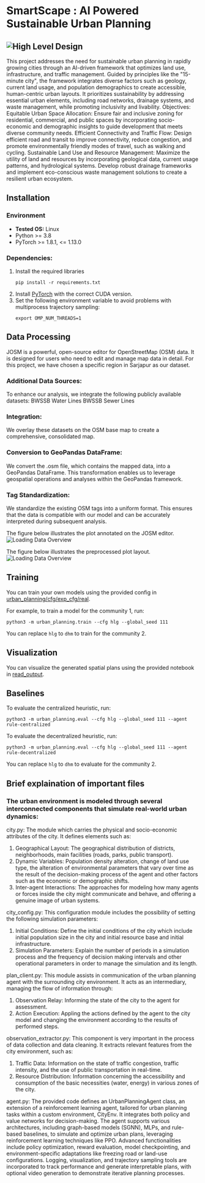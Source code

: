 # SmartScape : AI Powered Sustainable Urban Planning
![High Level Design	](/assets/HighLevelDesign.jpeg "Model Overview")
---

This project addresses the need for sustainable urban planning in rapidly growing cities through an AI-driven framework that optimizes land use, infrastructure, and traffic management. Guided by principles like the "15-minute city", the framework integrates diverse factors such as geology, current land usage, and population demographics to create accessible, human-centric urban layouts. It prioritizes sustainability by addressing essential urban elements, including road networks, drainage systems, and waste management, while promoting inclusivity and livability. Objectives:
Equitable Urban Space Allocation: Ensure fair and inclusive zoning for residential, commercial, and public spaces by incorporating socio-economic and demographic insights to guide development that meets diverse community needs.
Efficient Connectivity and Traffic Flow: Design efficient road and transit to improve connectivity, reduce congestion, and promote environmentally friendly modes of travel, such as walking and cycling.
Sustainable Land Use and Resource Management: Maximize the utility of land and resources by incorporating geological data, current usage patterns, and hydrological systems. Develop robust drainage frameworks and implement eco-conscious waste management solutions to create a resilient urban ecosystem.

## Installation 

### Environment
* **Tested OS:** Linux
* Python >= 3.8
* PyTorch >= 1.8.1, <= 1.13.0
### Dependencies:
1. Install the required libraries
	```
	pip install -r requirements.txt
	```
2. Install [PyTorch](https://pytorch.org/get-started/previous-versions/) with the correct CUDA version.
3. Set the following environment variable to avoid problems with multiprocess trajectory sampling:
    ```
    export OMP_NUM_THREADS=1
    ```
   
## Data Processing	
JOSM is a powerful, open-source editor for OpenStreetMap (OSM) data. It is designed for users who need to edit and manage map data in detail.
For this project, we have chosen a specific region in Sarjapur as our dataset.

### Additional Data Sources:
To enhance our analysis, we integrate the following publicly available datasets:
BWSSB Water Lines 
BWSSB Sewer Lines

### Integration:
We overlay these datasets on the OSM base map to create a comprehensive, consolidated map.

### Conversion to GeoPandas DataFrame:
We convert the .osm file, which contains the mapped data, into a GeoPandas DataFrame. This transformation enables us to leverage geospatial operations and analyses within the GeoPandas framework.

### Tag Standardization:
We standardize the existing OSM tags into a uniform format. This ensures that the data is compatible with our model and can be accurately interpreted during subsequent analysis.

The figure below illustrates the plot annotated on the JOSM editor.
![Loading Data Overview](/assets/Unprocessed.jpeg "Initial Conditions")

The figure below illustrates the preprocessed plot layout.
![Loading Data Overview](/assets/Preprocessed.jpeg "Processed Data")


## Training
You can train your own models using the provided config in [urban_planning/cfg/exp_cfg/real](urban_planning/cfg/exp_cfg/real).

For example, to train a model for the community 1, run:
```
python3 -m urban_planning.train --cfg hlg --global_seed 111
```
You can replace `hlg` to `dhm` to train for the community 2.

## Visualization
You can visualize the generated spatial plans using the provided notebook in [read_output](/read_output/original_plot.ipynb).

## Baselines
To evaluate the centralized heuristic, run:
```
python3 -m urban_planning.eval --cfg hlg --global_seed 111 --agent rule-centralized
```

To evaluate the decentralized heuristic, run:
```
python3 -m urban_planning.eval --cfg hlg --global_seed 111 --agent rule-decentralized
```

You can replace `hlg` to `dhm` to evaluate for the community 2.

## Brief explaination of important files
### The urban environment is modeled through several interconnected components that simulate real-world urban dynamics:
city.py: The module which carries the physical and socio-economic attributes of the city. It defines elements such as:
1. Geographical Layout: The geographical distribution of districts, neighborhoods, main facilities (roads, parks, public transport).
2. Dynamic Variables: Population density alteration, change of land use type, the alteration of environmental parameters that vary over time as the result of the decision-making process of the agent and other factors such as the economic or demographic shifts.
3. Inter-agent Interactions: The approaches for modeling how many agents or forces inside the city might communicate and behave, and offering a genuine image of urban systems.
   
city_config.py: This configuration module includes the possibility of setting the following simulation parameters:
1. Initial Conditions: Define the initial conditions of the city which include initial population size in the city and initial resource base and initial infrastructure.
2. Simulation Parameters: Explain the number of periods in a simulation process and the frequency of decision making intervals and other operational parameters in order to manage the simulation and its length.

plan_client.py: This module assists in communication of the urban planning agent with the surrounding city environment. It acts as an intermediary, managing the flow of information through:
1. Observation Relay: Informing the state of the city to the agent for assessment.
2. Action Execution: Appling the actions defined by the agent to the city model and changing the environment according to the results of performed steps.

observation_extractor.py: This component is very important in the process of data collection and data cleaning. It extracts relevant features from the city environment, such as:
1. Traffic Data: Information on the state of traffic congestion, traffic intensity, and the use of public transportation in real-time.
2. Resource Distribution: Information concerning the accessibility and consumption of the basic necessities (water, energy) in various zones of the city.

agent.py: The provided code defines an UrbanPlanningAgent class, an extension of a reinforcement learning agent, tailored for urban planning tasks within a custom environment, CityEnv. It integrates both policy and value networks for decision-making.
The agent supports various architectures, including graph-based models (SGNN), MLPs, and rule-based baselines, to simulate and optimize urban plans, leveraging reinforcement learning techniques like PPO.
Advanced functionalities include policy optimization, reward evaluation, model checkpointing, and environment-specific adaptations like freezing road or land-use configurations.
Logging, visualization, and trajectory sampling tools are incorporated to track performance and generate interpretable plans, with optional video generation to demonstrate iterative planning processes.

